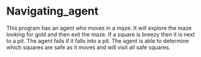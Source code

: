 # Navigating_agent
This program has an agent who moves in a maze. It will explore the maze looking for gold and then exit the maze. If a square is breezy then it is next to a pit. The agent fails if it falls into a pit. The agent is able to determine which squares are safe as it moves and will visit all safe squares. 
